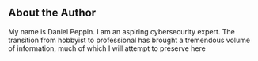 ## About the Author

My name is Daniel Peppin. I am an aspiring cybersecurity expert. The transition from hobbyist to professional has brought a tremendous volume of information, much of which I will attempt to preserve here
